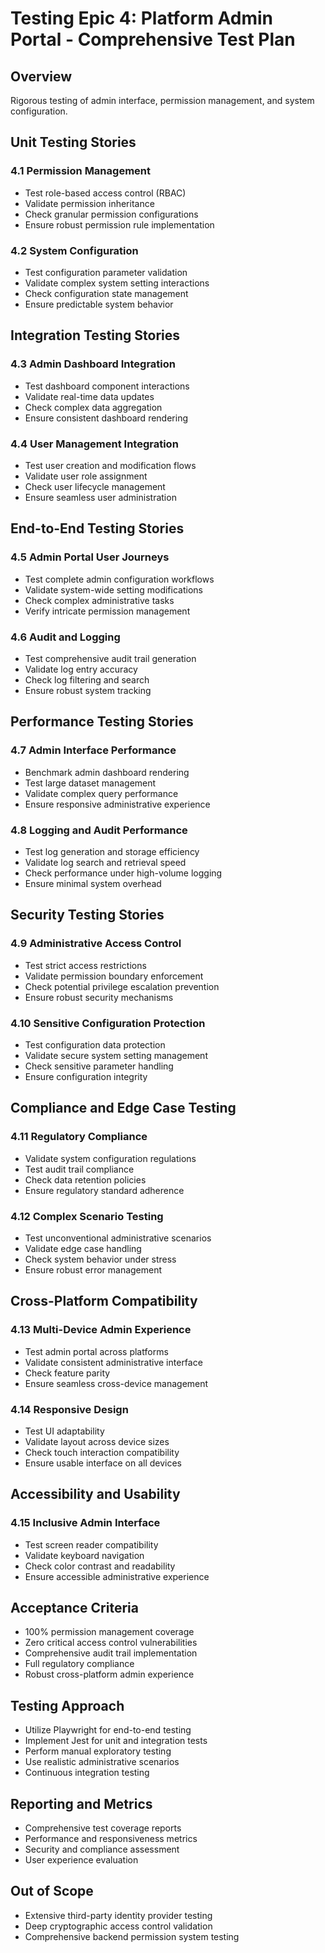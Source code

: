 # Testing Epic 4: Platform Admin Portal - Comprehensive Test Plan

## Overview
Rigorous testing of admin interface, permission management, and system configuration.

## Unit Testing Stories

### 4.1 Permission Management
- Test role-based access control (RBAC)
- Validate permission inheritance
- Check granular permission configurations
- Ensure robust permission rule implementation

### 4.2 System Configuration
- Test configuration parameter validation
- Validate complex system setting interactions
- Check configuration state management
- Ensure predictable system behavior

## Integration Testing Stories

### 4.3 Admin Dashboard Integration
- Test dashboard component interactions
- Validate real-time data updates
- Check complex data aggregation
- Ensure consistent dashboard rendering

### 4.4 User Management Integration
- Test user creation and modification flows
- Validate user role assignment
- Check user lifecycle management
- Ensure seamless user administration

## End-to-End Testing Stories

### 4.5 Admin Portal User Journeys
- Test complete admin configuration workflows
- Validate system-wide setting modifications
- Check complex administrative tasks
- Verify intricate permission management

### 4.6 Audit and Logging
- Test comprehensive audit trail generation
- Validate log entry accuracy
- Check log filtering and search
- Ensure robust system tracking

## Performance Testing Stories

### 4.7 Admin Interface Performance
- Benchmark admin dashboard rendering
- Test large dataset management
- Validate complex query performance
- Ensure responsive administrative experience

### 4.8 Logging and Audit Performance
- Test log generation and storage efficiency
- Validate log search and retrieval speed
- Check performance under high-volume logging
- Ensure minimal system overhead

## Security Testing Stories

### 4.9 Administrative Access Control
- Test strict access restrictions
- Validate permission boundary enforcement
- Check potential privilege escalation prevention
- Ensure robust security mechanisms

### 4.10 Sensitive Configuration Protection
- Test configuration data protection
- Validate secure system setting management
- Check sensitive parameter handling
- Ensure configuration integrity

## Compliance and Edge Case Testing

### 4.11 Regulatory Compliance
- Validate system configuration regulations
- Test audit trail compliance
- Check data retention policies
- Ensure regulatory standard adherence

### 4.12 Complex Scenario Testing
- Test unconventional administrative scenarios
- Validate edge case handling
- Check system behavior under stress
- Ensure robust error management

## Cross-Platform Compatibility

### 4.13 Multi-Device Admin Experience
- Test admin portal across platforms
- Validate consistent administrative interface
- Check feature parity
- Ensure seamless cross-device management

### 4.14 Responsive Design
- Test UI adaptability
- Validate layout across device sizes
- Check touch interaction compatibility
- Ensure usable interface on all devices

## Accessibility and Usability

### 4.15 Inclusive Admin Interface
- Test screen reader compatibility
- Validate keyboard navigation
- Check color contrast and readability
- Ensure accessible administrative experience

## Acceptance Criteria
- 100% permission management coverage
- Zero critical access control vulnerabilities
- Comprehensive audit trail implementation
- Full regulatory compliance
- Robust cross-platform admin experience

## Testing Approach
- Utilize Playwright for end-to-end testing
- Implement Jest for unit and integration tests
- Perform manual exploratory testing
- Use realistic administrative scenarios
- Continuous integration testing

## Reporting and Metrics
- Comprehensive test coverage reports
- Performance and responsiveness metrics
- Security and compliance assessment
- User experience evaluation

## Out of Scope
- Extensive third-party identity provider testing
- Deep cryptographic access control validation
- Comprehensive backend permission system testing
